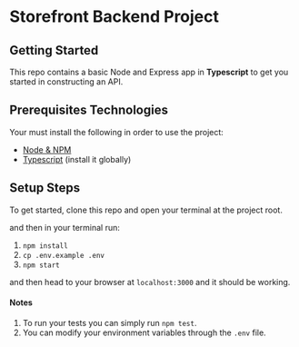 # Storefront Backend Project

## Getting Started

This repo contains a basic Node and Express app in **Typescript**  to get you started in constructing an API.

## Prerequisites Technologies

Your must install the following in order to use the project:
- [Node & NPM](https://nodejs.org/en/download/)
- [Typescript](https://www.npmjs.com/package/typescript) (install it globally)

## Setup Steps
To get started, clone this repo and open your terminal at the project root.

and then in your terminal run:
1. `npm install`
2. `cp .env.example .env`
2. `npm start`

and then head to your browser at `localhost:3000` and it should be working.

#### Notes
1. To run your tests you can simply run `npm test`.
2. You can modify your environment variables through the `.env` file.